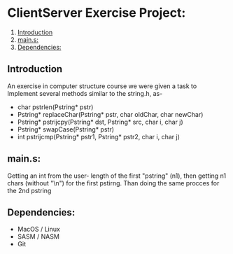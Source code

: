 # ClientServer Exercise Project:  
1. [Introduction](#introduction)  
2. [main.s:](#main.s)  
3. [Dependencies:](#dependencies)  


## Introduction
An exercise in computer structure course we were given a task to Implement several methods similar to the string.h, as-
* char pstrlen(Pstring* pstr)
* Pstring* replaceChar(Pstring* pstr, char oldChar, char newChar)
* Pstring* pstrijcpy(Pstring* dst, Pstring* src, char i, char j)
* Pstring* swapCase(Pstring* pstr)
* int pstrijcmp(Pstring* pstr1, Pstring* pstr2, char i, char j)

## main.s:
Getting an int from the user- length of the first "pstring" (n1), then getting n1 chars (without "\n") for the first pstirng.
Than doing the same procces for the 2nd pstring

## Dependencies:
* MacOS / Linux
* SASM / NASM
* Git
